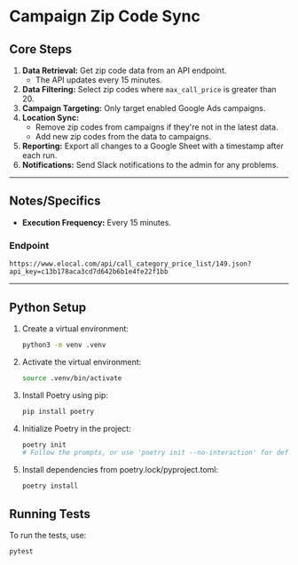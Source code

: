 # Campaign Zip Code Sync

## Core Steps

1. **Data Retrieval:** Get zip code data from an API endpoint.
   - The API updates every 15 minutes.
2. **Data Filtering:** Select zip codes where `max_call_price` is greater than 20.
3. **Campaign Targeting:** Only target enabled Google Ads campaigns.
4. **Location Sync:**
   - Remove zip codes from campaigns if they're not in the latest data.
   - Add new zip codes from the data to campaigns.
5. **Reporting:** Export all changes to a Google Sheet with a timestamp after each run.
6. **Notifications:** Send Slack notifications to the admin for any problems.

---

## Notes/Specifics

- **Execution Frequency:** Every 15 minutes.

### Endpoint

```
https://www.elocal.com/api/call_category_price_list/149.json?api_key=c13b178aca3cd7d642b6b1e4fe22f1bb
```

---

## Python Setup

1. Create a virtual environment:
   ```sh
   python3 -m venv .venv
   ```
2. Activate the virtual environment:
   ```sh
   source .venv/bin/activate
   ```
3. Install Poetry using pip:
   ```sh
   pip install poetry
   ```
4. Initialize Poetry in the project:
   ```sh
   poetry init
   # Follow the prompts, or use 'poetry init --no-interaction' for defaults
   ```
5. Install dependencies from poetry.lock/pyproject.toml:
   ```sh
   poetry install
   ```

## Running Tests

To run the tests, use:

```
pytest
```
